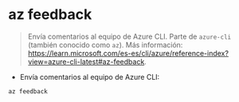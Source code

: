 # az feedback

> Envía comentarios al equipo de Azure CLI.
> Parte de `azure-cli` (también conocido como `az`).
> Más información: <https://learn.microsoft.com/es-es/cli/azure/reference-index?view=azure-cli-latest#az-feedback>.

- Envía comentarios al equipo de Azure CLI:

`az feedback`

